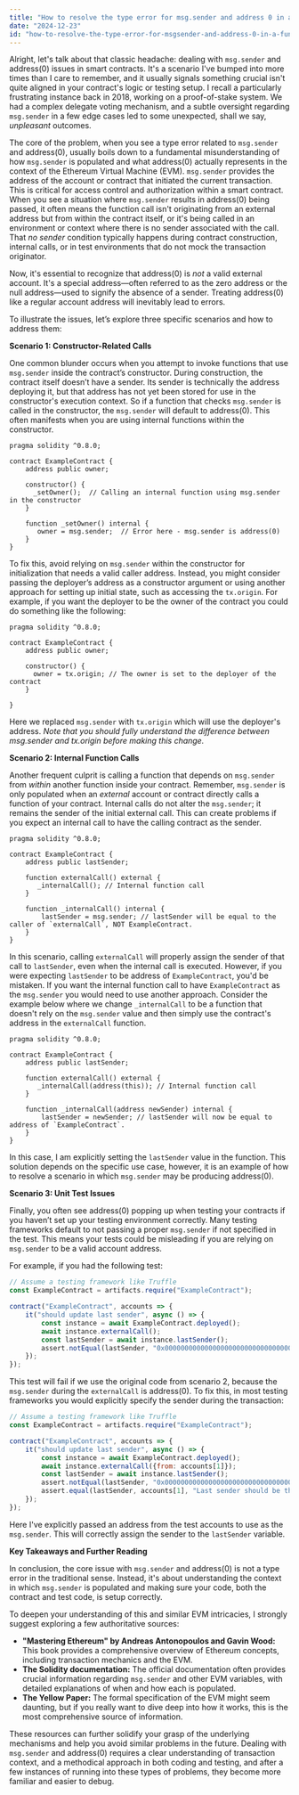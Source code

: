 ```yaml
---
title: "How to resolve the type error for msg.sender and address 0 in a function call?"
date: "2024-12-23"
id: "how-to-resolve-the-type-error-for-msgsender-and-address-0-in-a-function-call"
---
```


Alright, let's talk about that classic headache: dealing with `msg.sender` and address(0) issues in smart contracts. It's a scenario I've bumped into more times than I care to remember, and it usually signals something crucial isn't quite aligned in your contract's logic or testing setup. I recall a particularly frustrating instance back in 2018, working on a proof-of-stake system. We had a complex delegate voting mechanism, and a subtle oversight regarding `msg.sender` in a few edge cases led to some unexpected, shall we say, *unpleasant* outcomes.

The core of the problem, when you see a type error related to `msg.sender` and address(0), usually boils down to a fundamental misunderstanding of how `msg.sender` is populated and what address(0) actually represents in the context of the Ethereum Virtual Machine (EVM). `msg.sender` provides the address of the account or contract that initiated the current transaction. This is critical for access control and authorization within a smart contract. When you see a situation where `msg.sender` results in address(0) being passed, it often means the function call isn't originating from an external address but from within the contract itself, or it's being called in an environment or context where there is no sender associated with the call. That *no sender* condition typically happens during contract construction, internal calls, or in test environments that do not mock the transaction originator.

Now, it's essential to recognize that address(0) is *not* a valid external account. It's a special address—often referred to as the zero address or the null address—used to signify the absence of a sender. Treating address(0) like a regular account address will inevitably lead to errors.

To illustrate the issues, let’s explore three specific scenarios and how to address them:

**Scenario 1: Constructor-Related Calls**

One common blunder occurs when you attempt to invoke functions that use `msg.sender` inside the contract’s constructor. During construction, the contract itself doesn’t have a sender. Its sender is technically the address deploying it, but that address has not yet been stored for use in the constructor's execution context. So if a function that checks `msg.sender` is called in the constructor, the `msg.sender` will default to address(0). This often manifests when you are using internal functions within the constructor.

```solidity
pragma solidity ^0.8.0;

contract ExampleContract {
    address public owner;

    constructor() {
      _setOwner();  // Calling an internal function using msg.sender in the constructor
    }

    function _setOwner() internal {
       owner = msg.sender;  // Error here - msg.sender is address(0)
    }
}
```

To fix this, avoid relying on `msg.sender` within the constructor for initialization that needs a valid caller address. Instead, you might consider passing the deployer’s address as a constructor argument or using another approach for setting up initial state, such as accessing the `tx.origin`. For example, if you want the deployer to be the owner of the contract you could do something like the following:

```solidity
pragma solidity ^0.8.0;

contract ExampleContract {
    address public owner;

    constructor() {
      owner = tx.origin; // The owner is set to the deployer of the contract
    }

}
```
Here we replaced `msg.sender` with `tx.origin` which will use the deployer's address. *Note that you should fully understand the difference between msg.sender and tx.origin before making this change.*

**Scenario 2: Internal Function Calls**

Another frequent culprit is calling a function that depends on `msg.sender` from *within* another function inside your contract. Remember, `msg.sender` is only populated when an *external* account or contract directly calls a function of your contract. Internal calls do not alter the `msg.sender`; it remains the sender of the initial external call. This can create problems if you expect an internal call to have the calling contract as the sender.

```solidity
pragma solidity ^0.8.0;

contract ExampleContract {
    address public lastSender;

    function externalCall() external {
       _internalCall(); // Internal function call
    }

    function _internalCall() internal {
        lastSender = msg.sender; // lastSender will be equal to the caller of `externalCall`, NOT ExampleContract.
    }
}
```

In this scenario, calling `externalCall` will properly assign the sender of that call to `lastSender`, even when the internal call is executed. However, if you were expecting `lastSender` to be address of `ExampleContract`, you'd be mistaken. If you want the internal function call to have `ExampleContract` as the `msg.sender` you would need to use another approach. Consider the example below where we change `_internalCall` to be a function that doesn't rely on the `msg.sender` value and then simply use the contract's address in the `externalCall` function.

```solidity
pragma solidity ^0.8.0;

contract ExampleContract {
    address public lastSender;

    function externalCall() external {
       _internalCall(address(this)); // Internal function call
    }

    function _internalCall(address newSender) internal {
        lastSender = newSender; // lastSender will now be equal to address of `ExampleContract`.
    }
}
```

In this case, I am explicitly setting the `lastSender` value in the function. This solution depends on the specific use case, however, it is an example of how to resolve a scenario in which `msg.sender` may be producing address(0).

**Scenario 3: Unit Test Issues**

Finally, you often see address(0) popping up when testing your contracts if you haven’t set up your testing environment correctly. Many testing frameworks default to not passing a proper `msg.sender` if not specified in the test. This means your tests could be misleading if you are relying on `msg.sender` to be a valid account address.

For example, if you had the following test:

```javascript
// Assume a testing framework like Truffle
const ExampleContract = artifacts.require("ExampleContract");

contract("ExampleContract", accounts => {
    it("should update last sender", async () => {
        const instance = await ExampleContract.deployed();
        await instance.externalCall();
        const lastSender = await instance.lastSender();
        assert.notEqual(lastSender, "0x0000000000000000000000000000000000000000", "Last sender should not be the zero address."); // Fails if sender not set
    });
});
```

This test will fail if we use the original code from scenario 2, because the `msg.sender` during the `externalCall` is address(0). To fix this, in most testing frameworks you would explicitly specify the sender during the transaction:

```javascript
// Assume a testing framework like Truffle
const ExampleContract = artifacts.require("ExampleContract");

contract("ExampleContract", accounts => {
    it("should update last sender", async () => {
        const instance = await ExampleContract.deployed();
        await instance.externalCall({from: accounts[1]});
        const lastSender = await instance.lastSender();
        assert.notEqual(lastSender, "0x0000000000000000000000000000000000000000", "Last sender should not be the zero address."); // This will pass
        assert.equal(lastSender, accounts[1], "Last sender should be the test account used in the tx")
    });
});
```

Here I've explicitly passed an address from the test accounts to use as the `msg.sender`. This will correctly assign the sender to the `lastSender` variable.

**Key Takeaways and Further Reading**

In conclusion, the core issue with `msg.sender` and address(0) is not a type error in the traditional sense. Instead, it's about understanding the context in which `msg.sender` is populated and making sure your code, both the contract and test code, is setup correctly.

To deepen your understanding of this and similar EVM intricacies, I strongly suggest exploring a few authoritative sources:

*   **"Mastering Ethereum" by Andreas Antonopoulos and Gavin Wood:** This book provides a comprehensive overview of Ethereum concepts, including transaction mechanics and the EVM.
*   **The Solidity documentation:** The official documentation often provides crucial information regarding `msg.sender` and other EVM variables, with detailed explanations of when and how each is populated.
*   **The Yellow Paper:** The formal specification of the EVM might seem daunting, but if you really want to dive deep into how it works, this is the most comprehensive source of information.

These resources can further solidify your grasp of the underlying mechanisms and help you avoid similar problems in the future. Dealing with `msg.sender` and address(0) requires a clear understanding of transaction context, and a methodical approach in both coding and testing, and after a few instances of running into these types of problems, they become more familiar and easier to debug.

